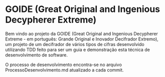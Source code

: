 # GOIDE (Great Original and Ingenious Decypherer Extreme)

Bem vindo ao projeto da GOIDE (Great Original and Ingenious Decypherer Extreme - em português: Grande Original e Inovador Decifrador Extremo), um projeto de um decifrador de vários tipos de cifras desenvolvido utilizando TDD feito para ser um guia e demonstração esta técnica de desenvolvimento de software.

O processo de desenvolvimento encontra-se no arquivo ProcessoDesenvolvimento.md atualizado a cada commit.